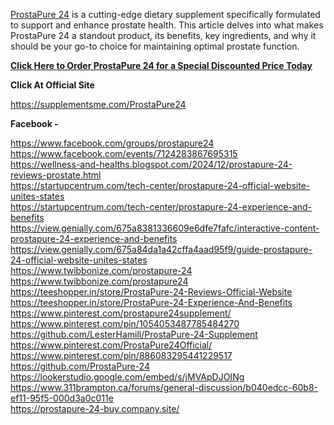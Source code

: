 <p><a href="https://www.facebook.com/groups/prostapure24">ProstaPure 24</a>&nbsp;is a cutting-edge dietary supplement specifically formulated to support and enhance prostate health. This article delves into what makes ProstaPure 24 a standout product, its benefits, key ingredients, and why it should be your go-to choice for maintaining optimal prostate function.</p>
<p><a href="https://supplementsme.com/ProstaPure24"><strong>Click Here to Order ProstaPure 24 for a Special Discounted Price Today</strong></a></p>
<p><strong>Click At Official Site</strong></p>
<p><span data-sheets-root="1"><span data-sheets-root="1"><a class="in-cell-link" href="https://supplementsme.com/ProstaPure24" target="_blank">https://supplementsme.com/ProstaPure24</a></span></span></p>
<p><strong>Facebook -&nbsp;</strong></p>
<p><a href="https://www.facebook.com/groups/prostapure24">https://www.facebook.com/groups/prostapure24</a>&nbsp;<br /><a href="https://www.facebook.com/events/7124283867695315">https://www.facebook.com/events/7124283867695315</a>&nbsp;<br /><a href="https://wellness-and-healths.blogspot.com/2024/12/prostapure-24-reviews-prostate.html">https://wellness-and-healths.blogspot.com/2024/12/prostapure-24-reviews-prostate.html</a>&nbsp;<br /><a href="https://startupcentrum.com/tech-center/prostapure-24-official-website-unites-states">https://startupcentrum.com/tech-center/prostapure-24-official-website-unites-states</a>&nbsp;<br /><a href="https://startupcentrum.com/tech-center/prostapure-24-experience-and-benefits">https://startupcentrum.com/tech-center/prostapure-24-experience-and-benefits</a>&nbsp;<br /><a href="https://view.genially.com/675a8381336609e6dfe7fafc/interactive-content-prostapure-24-experience-and-benefits">https://view.genially.com/675a8381336609e6dfe7fafc/interactive-content-prostapure-24-experience-and-benefits</a>&nbsp;<br /><a href="https://view.genially.com/675a84da1a42cffa4aad95f9/guide-prostapure-24-official-website-unites-states">https://view.genially.com/675a84da1a42cffa4aad95f9/guide-prostapure-24-official-website-unites-states</a>&nbsp;<br /><a href="https://www.twibbonize.com/prostapure-24">https://www.twibbonize.com/prostapure-24</a>&nbsp;<br /><a href="https://www.twibbonize.com/prostapure24">https://www.twibbonize.com/prostapure24</a>&nbsp;&nbsp;<br /><a href="https://teeshopper.in/store/ProstaPure-24-Reviews-Official-Website">https://teeshopper.in/store/ProstaPure-24-Reviews-Official-Website</a>&nbsp;<br /><a href="https://teeshopper.in/store/ProstaPure-24-Experience-And-Benefits">https://teeshopper.in/store/ProstaPure-24-Experience-And-Benefits</a>&nbsp;<br /><a href="https://www.pinterest.com/prostapure24supplement/">https://www.pinterest.com/prostapure24supplement/</a>&nbsp;<br /><a href="https://www.pinterest.com/pin/1054053487785484270">https://www.pinterest.com/pin/1054053487785484270</a>&nbsp;<br /><a href="https://github.com/LesterHamill/ProstaPure-24-Supplement">https://github.com/LesterHamill/ProstaPure-24-Supplement</a>&nbsp;<br /><a href="https://www.pinterest.com/ProstaPure24Official/">https://www.pinterest.com/ProstaPure24Official/</a>&nbsp;<br /><a href="https://www.pinterest.com/pin/886083295441229517">https://www.pinterest.com/pin/886083295441229517</a>&nbsp;<br /><a href="https://github.com/ProstaPure-24">https://github.com/ProstaPure-24</a>&nbsp;<br /><a href="https://lookerstudio.google.com/embed/s/jMVApDJOINg">https://lookerstudio.google.com/embed/s/jMVApDJOINg</a>&nbsp;<br /><a href="https://www.311brampton.ca/forums/general-discussion/b040edcc-60b8-ef11-95f5-000d3a0c011e">https://www.311brampton.ca/forums/general-discussion/b040edcc-60b8-ef11-95f5-000d3a0c011e</a>&nbsp;<br /><a href="https://prostapure-24-buy.company.site/">https://prostapure-24-buy.company.site/</a>&nbsp;</p>
<p>&nbsp;</p>
<p>&nbsp;</p>
